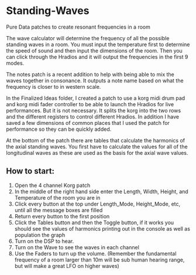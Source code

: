 # Standing-Waves
Pure Data patches to create resonant frequencies in a room

The wave calculator will determine the frequency of all the possible standing waves in a room. You must input the temperature first to determine the speed of sound and then input the dimensions of the room. Then you can click through the Hradios and it will output the frequencies in the first 9 modes.

The notes patch is a recent addition to help with being able to mix the waves together in consonance. It outputs a note name based on what the frequency is closer to in western scale. 

In the Finalized Ideas folder, I created a patch to use a korg midi drum pad and korg midi fader controller to be able to launch the Hradios for live performances. But it is not necessary. It splits the korg into the two rows and the different registers to control different Hradios. In addition I have saved a few dimensions of common places that I used the patch for performance so they can be quickly added.  

At the bottom of the patch there are tables that calculate the harmonics of the axial standing waves.  You first have to calculate the values for all of the longitudinal waves as these are used as the basis for the axial wave values.  

## How to start:
1. Open the 4 channel Korg patch
2. In the middle of the right hand side enter the Length, Width, Height, and Temperature of the room you are in
3. Click every button at the top under Length_Mode, Height_Mode, etc, until all the message boxes are filled
4. Return every button to the first position
5. Click the Tables button and then the Toggle button, if it works you should see the values of harmonics printing out in the console as well as population the graph
6. Turn on the DSP to hear.
7. Turn on the Wave to see the waves in each channel
8. Use the Faders to turn up the volume.  (Remember the fundamental frequency of a room larger than 10m will be sub human hearing range, but will make a great LFO on higher waves)